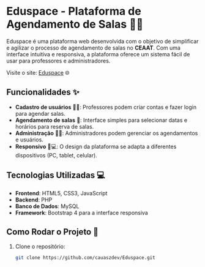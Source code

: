# Eduspace - Plataforma de Agendamento de Salas 🏫📅

Eduspace é uma plataforma web desenvolvida com o objetivo de simplificar e agilizar o processo de agendamento de salas no **CEAAT**. Com uma interface intuitiva e responsiva, a plataforma oferece um sistema fácil de usar para professores e administradores.

Visite o site: [Eduspace](https://eduspace.infinityfreeapp.com/) 🌐

## Funcionalidades ✨

- **Cadastro de usuários** 🧑‍🏫: Professores podem criar contas e fazer login para agendar salas.
- **Agendamento de salas** 📆: Interface simples para selecionar datas e horários para reserva de salas.
- **Administração** 👨‍💼: Administradores podem gerenciar os agendamentos e usuários.
- **Responsivo** 📱💻: O design da plataforma se adapta a diferentes dispositivos (PC, tablet, celular).

## Tecnologias Utilizadas 💻

- **Frontend**: HTML5, CSS3, JavaScript
- **Backend**: PHP
- **Banco de Dados**: MySQL
- **Framework**: Bootstrap 4 para a interface responsiva

## Como Rodar o Projeto 🚀

1. Clone o repositório:
   ```bash
   git clone https://github.com/cauaszdev/Eduspace.git
